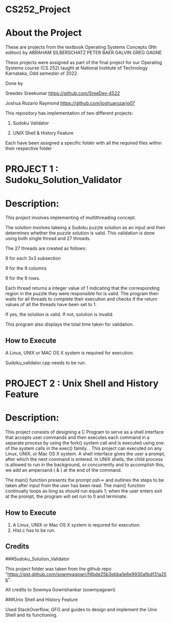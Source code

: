 # CS252_Project

# About the Project

These are projects from the textbook Operating Systems Concepts (9th edition) by ABRAHAM SILBERSCHATZ PETER BAER GALVIN GREG GAGNE

Thess projects were assigned as part of the final project for our Operating Systems course (CS 252) taught at National Institute of Technology Karnataka, Odd semester of 2022.

Done by

Sreedev Sreekumar https://github.com/SreeDev-4522

Joshua Rozario Raymond https://github.com/joshuarozario07

This repository has implementation of two different projects:

1) Sudoku Validator 

2) UNIX Shell & History Feature

Each have been assigned a specific folder with all the required files within their respective folder

# PROJECT 1 : Sudoku_Solution_Validator

# Description:

This project involves implementing of multithreading concept.

The solution involves takeing a Sudoku puzzle solution as an input and then determines whether the puzzle solution is valid. This validation is done using both single thread and 27 threads.
 
The 27 threads are created as follows:
 
9 for each 3x3 subsection
 
9 for the 9 columns
 
9 for the 9 rows.
 
Each thread returns a integer value of 1 indicating that the corresponding region in the puzzle they were responsible for is valid.
The program then waits for all threads to complete their execution and checks if the return values of all the threads have been set to 1.
 
If yes, the solution is valid. If not, solution is invalid.

This program also displays the total time taken for validation.

## How to Execute

A Linus, UNIX or MAC OS X system is required for execution.

Sudoku_validator.cpp needs to be run.

# PROJECT 2 : Unix Shell and History Feature

# Description:

This project consists of designing a C Program to serve as a shell interface that accepts user commands and then executes each command in a separate process by using the fork() system call and is executed using one of the system calls in the exec() family. . 
This project can executed on any Linux, UNIX, or Mac OS X system. 
A shell interface gives the user a prompt, after which the next command is entered. 
In UNIX shells, the child process is allowed to run in the background, or concurrently and to accomplish this, we add an ampersand ( & ) at the end of the command. 

The main() function presents the prompt osh-> and outlines the steps to be taken after input from the user has been read. 
The main() function continually loops as long as should run equals 1; when the user enters exit at the prompt, the program will set run to 0 and terminate.

## How to Execute

1. A Linux, UNIX or Mac OS X system is required for execution. 
2. Hist.c has to be run. 

## Credits

###Sudoku_Solution_Validator

This project folder was taken from the github repo "https://gist.github.com/sowmyagowri/f4bde25b3ebba1e6e9930afbdf31a25b". 

All credits to  Sowmya Gowrishankar (sowmyagowri)

###Unix Shell and History Feature

Used StackOverflow, GFG and guides to design and implement the Unix Shell and its functioning. 
